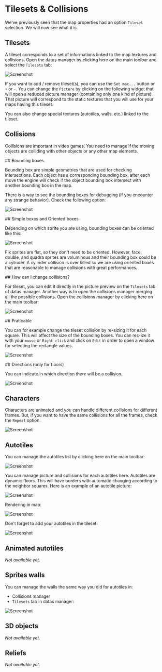 # Tilesets & Collisions

We've previously seen that the map properties had an option `Tileset` selection. We will now see what it is.

## Tilesets

A tileset corresponds to a set of informations linked to the map textures and collisions. Open the datas manager by clicking here on the main toolbar and select the `Tilesets` tab:

![Screenshot](img/tileset-manager.png)

If you want to add / remove tileset(s), you can use the `Set max...` button or `+` or `-`. You can change the `Picture` by clicking on the following widget that will open a reduced picture manager (containing only one kind of picture). That picture will correspond to the static textures that you will use for your maps having this tileset.

You can also change special textures (autotiles, walls, etc.) linked to the tileset.

## Collisions

Collisions are important in video games. You need to manage if the moving objects are colliding with other objects or any other map elements.

## Bounding boxes

Bounding box are simple geometries that are used for checking intersections. Each object has a corresponding bounding box, after each move the engine will check if the object bounding box intersect with another bounding box in the map.

There is a way to see the bounding boxes for debugging (if you encounter any strange behavior). Check the following option:

![Screenshot](img/collision-debug.png)

## Simple boxes and Oriented boxes

Depending on which sprite you are using, bounding boxes can be oriented like this:

![Screenshot](img/collision-boxes.png)
 
Fix sprites are flat, so they don't need to be oriented. However, face, double, and quadra sprites are voluminous and their bounding box could be a cylinder. A cylinder collision is over killed so we are using oriented boxes that are reasonable to manage collisions with great performances.

## How can I change collisions?

For tileset, you can edit it directly in the picture preview on the `Tilesets` tab of datas manager. Another way is to open the collisions manager merging all the possible collisions. Open the collisions manager by clicking here on the main toolbar:

![Screenshot](img/collision-manager.png)

## Praticable

You can for example change the tileset collision by re-sizing it for each square. This will affect the size of the bounding boxes. You can res-ize it with your `mouse` or `Right click` and click on `Edit` in order to open a window for selecting the rectangle values.

![Screenshot](img/collision-praticable.png)

## Directions (only for floors)

You can indicate in which direction there will be a collision.

![Screenshot](img/collision-direction.png)

## Characters

Characters are animated and you can handle different collisions for different frames. But, if you want to have the same collisions for all the frames, check the `Repeat` option.

![Screenshot](img/collision-character.png)

## Autotiles

You can manage the autotiles list by clicking here on the main toolbar:

![Screenshot](img/autotiles-list.png)

You can manage picture and collisions for each autotiles here. Autotiles are dynamic floors. This will have borders with automatic changing according to the neighbor squares. Here is an example of an autotile picture:

![Screenshot](img/autotile-general.png)

Rendering in map:

![Screenshot](img/autotiles-preview.png)

Don't forget to add your autotiles in the tileset:

![Screenshot](img/autotiles-tileset.png)

## Animated autotiles

*Not available yet.*

## Sprites walls

You can manage the walls the same way you did for autotiles in:

* Collisions manager
* `Tilesets` tab in datas manager:

![Screenshot](img/walls-tileset.png)

## 3D objects

*Not available yet.*

## Reliefs

*Not available yet.*